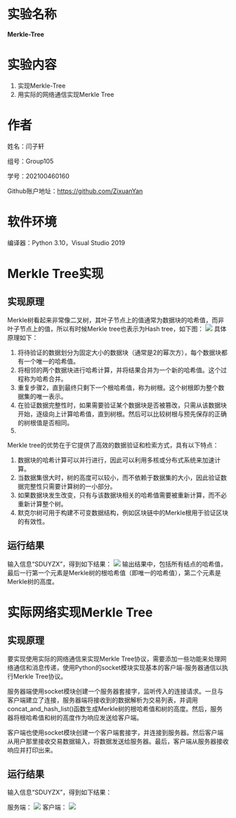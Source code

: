 # 实验名称
**Merkle-Tree** 

# 实验内容
1. 实现Merkle-Tree
2. 用实际的网络通信实现Merkle Tree

# 作者
姓名：闫子轩

组号：Group105

学号：202100460160

Github账户地址：https://github.com/ZixuanYan

# 软件环境

编译器：Python 3.10，Visual Studio 2019

# Merkle Tree实现
## 实现原理
Merkle树看起来非常像二叉树，其叶子节点上的值通常为数据块的哈希值，而非叶子节点上的值，所以有时候Merkle tree也表示为Hash tree，如下图：
![](https://zx777-1319535985.cos.ap-beijing.myqcloud.com/20230721173126.png)
具体原理如下：
1. 将待验证的数据划分为固定大小的数据块（通常是2的幂次方），每个数据块都有一个唯一的哈希值。
2. 将相邻的两个数据块进行哈希计算，并将结果合并为一个新的哈希值。这个过程称为哈希合并。
3. 重复步骤2，直到最终只剩下一个根哈希值，称为树根。这个树根即为整个数据集的唯一表示。
4. 在验证数据完整性时，如果需要验证某个数据块是否被篡改，只需从该数据块开始，逐级向上计算哈希值，直到树根。然后可以比较树根与预先保存的正确的树根值是否相同。
5. 
Merkle tree的优势在于它提供了高效的数据验证和检索方式，具有以下特点：

1. 数据块的哈希计算可以并行进行，因此可以利用多核或分布式系统来加速计算。
2. 当数据集很大时，树的高度可以较小，而不依赖于数据集的大小，因此验证数据完整性只需要计算树的一小部分。
3. 如果数据块发生改变，只有与该数据块相关的哈希值需要被重新计算，而不必重新计算整个树。
4. 默克尔树可用于构建不可变数据结构，例如区块链中的Merkle根用于验证区块的有效性。

## 运行结果

输入信息“SDUYZX”，得到如下结果：
![](https://zx777-1319535985.cos.ap-beijing.myqcloud.com/20230721172848.png)
输出结果中，包括所有结点的哈希值，最后一行第一个元素是Merkle树的根哈希值（即唯一的哈希值），第二个元素是Merkle树的高度。

# 实际网络实现Merkle Tree
## 实现原理
要实现使用实际的网络通信来实现Merkle Tree协议，需要添加一些功能来处理网络通信和消息传递，使用Python的socket模块实现基本的客户端-服务器通信以执行Merkle Tree协议。

服务器端使用socket模块创建一个服务器套接字，监听传入的连接请求。一旦与客户端建立了连接，服务器端将接收到的数据解析为交易列表，并调用concat_and_hash_list()函数生成Merkle树的根哈希值和树的高度。然后，服务器将根哈希值和树的高度作为响应发送给客户端。

客户端也使用socket模块创建一个客户端套接字，并连接到服务器。然后客户端从用户那里接收交易数据输入，将数据发送给服务器。最后，客户端从服务器接收响应并打印出来。
## 运行结果
输入信息“SDUYZX”，得到如下结果：

服务端：
![](https://zx777-1319535985.cos.ap-beijing.myqcloud.com/20230721180406.png)
客户端：
![](https://zx777-1319535985.cos.ap-beijing.myqcloud.com/20230721181207.png)

